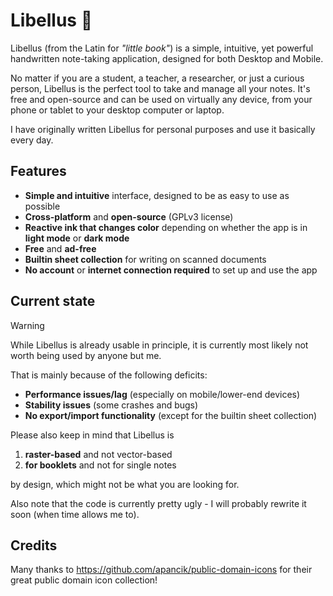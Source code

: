 # Libellus 📖
Libellus (from the Latin for *"little book"*) is a simple, intuitive, yet powerful handwritten note-taking application, designed for both Desktop and Mobile.

No matter if you are a student, a teacher, a researcher, or just a curious person, Libellus is the perfect tool to take and manage all your notes. It's free and open-source and can be used on virtually any device, from your phone or tablet to your desktop computer or laptop.

I have originally written Libellus for personal purposes and use it basically every day.

## Features
* **Simple and intuitive** interface, designed to be as easy to use as possible
* **Cross-platform** and **open-source** (GPLv3 license)
* **Reactive ink that changes color** depending on whether the app is in **light mode** or **dark mode**
* **Free** and **ad-free**
* **Builtin sheet collection** for writing on scanned documents
* **No account** or **internet connection required** to set up and use the app

## Current state
> [!WARNING]
While Libellus is already usable in principle, it is currently most likely not worth being used by anyone but me.

That is mainly because of the following deficits:
* **Performance issues/lag** (especially on mobile/lower-end devices)
* **Stability issues** (some crashes and bugs)
* **No export/import functionality** (except for the builtin sheet collection)

Please also keep in mind that Libellus is
1. **raster-based** and not vector-based
2.  **for booklets** and not for single notes

by design, which might not be what you are looking for.

Also note that the code is currently pretty ugly - I will probably rewrite it soon (when time allows me to).

## Credits
Many thanks to https://github.com/apancik/public-domain-icons for their great public domain icon collection!